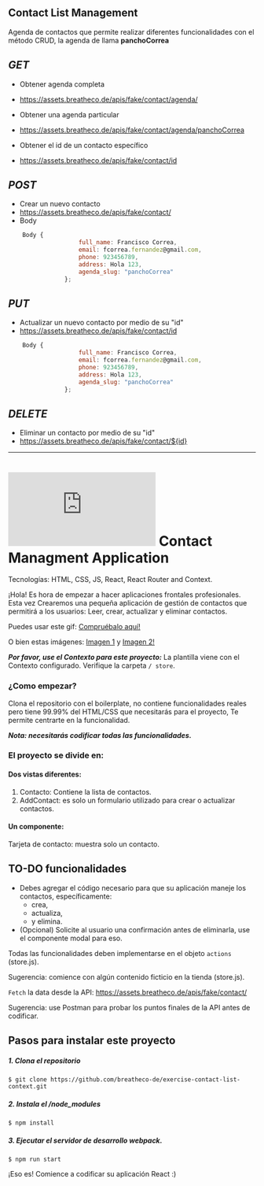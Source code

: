 ## Contact List Management

Agenda de contactos que permite realizar diferentes funcionalidades con el método CRUD, la agenda de llama **panchoCorrea**

## *GET*
* Obtener agenda completa
* https://assets.breatheco.de/apis/fake/contact/agenda/

* Obtener una agenda particular
* https://assets.breatheco.de/apis/fake/contact/agenda/panchoCorrea

* Obtener el id de un contacto específico
* https://assets.breatheco.de/apis/fake/contact/id


## *POST*
* Crear un nuevo contacto
* https://assets.breatheco.de/apis/fake/contact/
* Body
```javascript
	Body {
					full_name: Francisco Correa,
					email: fcorrea.fernandez@gmail.com,
					phone: 923456789,
					address: Hola 123,
					agenda_slug: "panchoCorrea"
				};
```

## *PUT*
* Actualizar un nuevo contacto por medio de su "id"
* https://assets.breatheco.de/apis/fake/contact/id

```javascript
	Body {
					full_name: Francisco Correa,
					email: fcorrea.fernandez@gmail.com,
					phone: 923456789,
					address: Hola 123,
					agenda_slug: "panchoCorrea"
				};
```

## *DELETE*
* Eliminar un contacto por medio de su "id"
* https://assets.breatheco.de/apis/fake/contact/${id}

______________________________________________________________________

# ![alt text](https://assets.breatheco.de/apis/img/images.php?blob&random&cat=icon&tags=breathecode,32) Contact Managment Application

Tecnologías: HTML, CSS, JS, React, React Router and Context.

¡Hola! Es hora de empezar a hacer aplicaciones frontales profesionales. Esta vez
Crearemos una pequeña aplicación de gestión de contactos que permitirá a los usuarios:
Leer, crear, actualizar y eliminar contactos. 

Puedes usar este gif:
[Compruébalo aquí!](https://github.com/breatheco-de/exercise-contact-list/blob/master/preview.gif?raw=true)

O bien estas imágenes:
[Imagen 1](https://github.com/breatheco-de/exercise-contact-list-context/blob/master/src/img/contact-list-1.png?raw=true) y
[Imagen 2!](https://github.com/breatheco-de/exercise-contact-list-context/blob/master/src/img/contact-list-2.png?raw=true)


***Por favor, use el Contexto para este proyecto:*** La plantilla viene con el Contexto configurado. Verifique la carpeta ```/ store```.

### ¿Como empezar?

Clona el repositorio con el boilerplate, no contiene funcionalidades reales
pero tiene 99.99% del HTML/CSS que necesitarás para el proyecto,
Te permite centrarte en la funcionalidad.

***Nota: necesitarás codificar todas las funcionalidades.***

### El proyecto se divide en:

#### Dos vistas diferentes:

1. Contacto: Contiene la lista de contactos.
2. AddContact: es solo un formulario utilizado para crear o actualizar contactos.

#### Un componente:
Tarjeta de contacto: muestra solo un contacto.

## TO-DO funcionalidades

- Debes agregar el código necesario para que su aplicación maneje los contactos, específicamente:
    - crea,
    - actualiza,
    - y elimina.
- (Opcional) Solicite al usuario una confirmación antes de eliminarla, use el componente modal para eso.

Todas las funcionalidades deben implementarse en el objeto ```actions``` (store.js).

Sugerencia: comience con algún contenido ficticio en la tienda (store.js).

```Fetch``` la data desde la API: https://assets.breatheco.de/apis/fake/contact/

Sugerencia: use Postman para probar los puntos finales de la API antes de codificar.

## Pasos para instalar este proyecto

##### 1. Clona el repositorio
```
$ git clone https://github.com/breatheco-de/exercise-contact-list-context.git
```
##### 2. Instala el /node_modules
```
$ npm install
```
##### 3. Ejecutar el servidor de desarrollo webpack.
```
$ npm run start
```

¡Eso es! Comience a codificar su aplicación React :)
